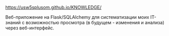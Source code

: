https://usw5splusom.github.io/KNOWLEDGE/

Веб-приложение на Flask/SQLAlchemy для систематизации моих IT-знаний с возможностью просмотра (в будущем - изменения и анализа) через веб-интерфейс.